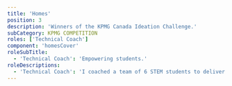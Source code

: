 ```yaml
---
title: 'Homes'
position: 3
description: 'Winners of the KPMG Canada Ideation Challenge.'
subCategory: KPMG COMPETITION
roles: ['Technical Coach']
component: 'homesCover'
roleSubTitle:
  - 'Technical Coach': 'Empowering students.'
roleDescriptions:
  - 'Technical Coach': 'I coached a team of 6 STEM students to deliver the national winning pitch. We represented team Canada in the global finals.'
---
```

